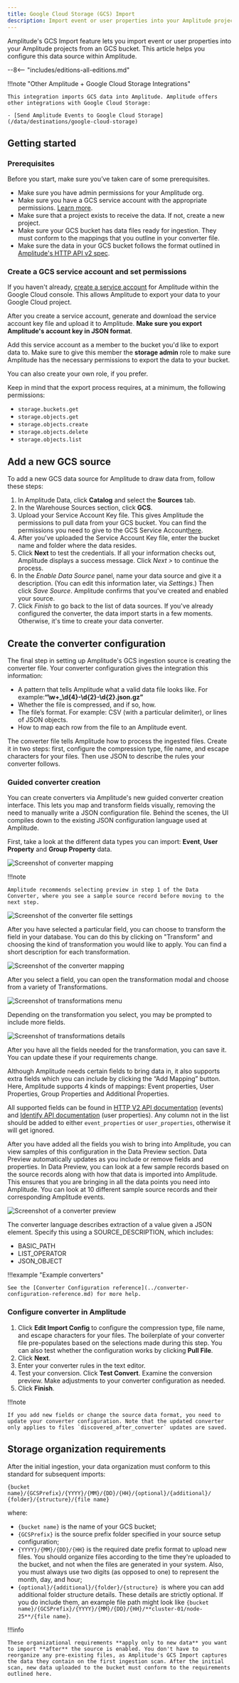 ```yaml
---
title: Google Cloud Storage (GCS) Import
description: Import event or user properties into your Amplitude projects from a Google Cloud Storage (GCS) bucket.
---
```


Amplitude's GCS Import feature lets you import event or user properties into your Amplitude projects from an GCS bucket. This article helps you configure this data source within Amplitude.

--8<-- "includes/editions-all-editions.md"

!!!note "Other Amplitude + Google Cloud Storage Integrations"

    This integration imports GCS data into Amplitude. Amplitude offers other integrations with Google Cloud Storage: 

    - [Send Amplitude Events to Google Cloud Storage](/data/destinations/google-cloud-storage)

## Getting started

### Prerequisites

Before you start, make sure you’ve taken care of some prerequisites.

- Make sure you have admin permissions for your Amplitude org.
- Make sure you have a GCS service account with the appropriate permissions. [Learn more](#create-a-gcs-service-account-and-set-permissions).
- Make sure that a project exists to receive the data. If not, create a new project.
- Make sure your GCS bucket has data files ready for ingestion. They must conform to the mappings that you outline in your converter file.
- Make sure the data in your GCS bucket follows the format outlined in [Amplitude's HTTP API v2 spec](https://developers.amplitude.com/docs/http-api-v2#keys-for-the-event-argument).

### Create a GCS service account and set permissions

If you haven't already, [create a service account](https://cloud.google.com/iam/docs/creating-managing-service-account-keys) for Amplitude within the Google Cloud console. This allows Amplitude to export your data to your Google Cloud project.

After you create a service account, generate and download the service account key file and upload it to Amplitude. **Make sure you export Amplitude's account key in JSON format**.

Add this service account as a member to the bucket you'd like to export data to. Make sure to give this member the **storage admin** role to make sure Amplitude has the necessary permissions to export the data to your bucket.

You can also create your own role, if you prefer.

Keep in mind that the export process requires, at a minimum, the following permissions:

- `storage.buckets.get`
- `storage.objects.get`
- `storage.objects.create`
- `storage.objects.delete`
- `storage.objects.list`

## Add a new GCS source

To add a new GCS data source for Amplitude to draw data from, follow these steps:

1. In Amplitude Data, click **Catalog** and select the **Sources** tab.
2. In the Warehouse Sources section, click **GCS**.
3. Upload your Service Account Key file. This gives Amplitude the permissions to pull data from your GCS bucket. You can find the permissions you need to give to the GCS Service Account[here](https://help.amplitude.com/hc/en-us/articles/360061685151#create-a-gcs-service-account-and-set-permissions).
4. After you've uploaded the Service Account Key file, enter the bucket name and folder where the data resides.
5. Click **Next** to test the credentials. If all your information checks out, Amplitude displays a success message. Click *Next >* to continue the process.
6. In the *Enable Data Source* panel, name your data source and give it a description. (You can edit this information later, via *Settings*.) Then click *Save Source*. Amplitude confirms that you've created and enabled your source.
7. Click *Finish* to go back to the list of data sources. If you've already configured the converter, the data import starts in a few moments. Otherwise, it's time to create your data converter.

## Create the converter configuration

The final step in setting up Amplitude's GCS ingestion source is creating the converter file. Your converter configuration gives the integration this information:

- A pattern that tells Amplitude what a valid data file looks like. For example:**“\\w+\_\\d{4}-\\d{2}-\\d{2}.json.gz”**
- Whether the file is compressed, and if so, how.
- The file’s format. For example: CSV (with a particular delimiter), or lines of JSON objects.
- How to map each row from the file to an Amplitude event.

The converter file tells Amplitude how to process the ingested files. Create it in two steps: first, configure the compression type, file name, and escape characters for your files.
 Then use JSON to describe the rules your converter follows.

### Guided converter creation

You can create converters via Amplitude's new guided converter creation interface. This lets you map and transform fields visually, removing the need to manually write a JSON configuration file. Behind the scenes, the UI compiles down to the existing JSON configuration language used at Amplitude.

First, take a look at the different data types you can import: **Event**, **User Property** and **Group Property** data.

![Screenshot of converter mapping](../../assets/images/converter-mapping.png)

!!!note

    Amplitude recommends selecting preview in step 1 of the Data Converter, where you see a sample source record before moving to the next step.

![Screenshot of the converter file settings ](../../assets/images/converter-file-setting.png)

After you have selected a particular field, you can choose to transform the field in your database. You can do this by clicking on "Transform" and choosing the kind of transformation you would like to apply. You can find a short description for each transformation.

![Screenshot of the converter mapping](../../assets/images/converter-mapping-2.png)

After you select a field, you can open the transformation modal and choose from a variety of Transformations.

![Screenshot of transformations menu](../../assets/images/converter-transformations.png)

Depending on the transformation you select, you may be prompted to include more fields. 

![Screenshot of transformations details](../../assets/images/converter-transformations-2.png)

After you have all the fields needed for the transformation, you can save it. You can update these if your requirements change.

Although Amplitude needs certain fields to bring data in, it also supports extra fields which you can include by clicking the “Add Mapping” button. Here, Amplitude supports 4 kinds of mappings: Event properties, User Properties, Group Properties and Additional Properties. 

All supported fields can be found in [HTTP V2 API documentation](/analytics/apis/http-v2-api/#keys-for-the-event-argument) (events) and [Identify API documentation](/analytics/apis/identify-api/#identification-parameter-keys) (user properties). Any column not in the list should be added to either `event_properties` or `user_properties`, otherwise it will get ignored. 

After you have added all the fields you wish to bring into Amplitude, you can view samples of this configuration in the Data Preview section. Data Preview automatically updates as you include or remove fields and properties. In Data Preview, you can look at a few sample records based on the source records along with how that data is imported into Amplitude. This ensures that you are bringing in all the data points you need into Amplitude. You can look at 10 different sample source records and their corresponding Amplitude events.

![Screenshot of a converter preview](../../assets/images/converter-preview.png)

The converter language describes extraction of a value given a JSON element. Specify this using a SOURCE_DESCRIPTION, which includes:

- BASIC_PATH
- LIST_OPERATOR
- JSON_OBJECT

!!!example "Example converters"

    See the [Converter Configuration reference](../converter-configuration-reference.md) for more help.

### Configure converter in Amplitude

1. Click **Edit Import Config** to configure the compression type, file name, and escape characters for your files. The boilerplate of your converter file pre-populates based on the selections made during this step. You can also test whether the configuration works by clicking **Pull File**.
2. Click **Next**.
3. Enter your converter rules in the text editor.
4. Test your conversion. Click **Test Convert**. Examine the conversion preview. Make adjustments to your converter configuration as needed.
5. Click **Finish**.

!!!note

    If you add new fields or change the source data format, you need to update your converter configuration. Note that the updated converter only applies to files `discovered_after_converter` updates are saved.

## Storage organization requirements

After the initial ingestion, your data organization must conform to this standard for subsequent imports:

`{bucket name}/{GCSPrefix}/{YYYY}/{MM}/{DD}/{HH}/{optional}/{additional}/ {folder}/{structure}/{file name}`

where:

- `{bucket name}` is the name of your GCS bucket;
- `{GCSPrefix}` is the source prefix folder specified in your source setup configuration;
- `{YYYY}/{MM}/{DD}/{HH}` is the required date prefix format to upload new files. You should organize files according to the time they're uploaded to the bucket, and not when the files are generated in your system. Also, you must always use two digits (as opposed to one) to represent the month, day, and hour;
- `{optional}/{additional}/{folder}/{structure} `is where you can add additional folder structure details. These details are strictly optional. If you do include them, an example file path might look like `{bucket name}/{GCSPrefix}/{YYYY}/{MM}/{DD}/{HH}/**cluster-01/node-25**/{file name}`.

!!!info

    These organizational requirements **apply only to new data** you want to import **after** the source is enabled. You don't have to reorganize any pre-existing files, as Amplitude's GCS Import captures the data they contain on the first ingestion scan. After the initial scan, new data uploaded to the bucket must conform to the requirements outlined here.
